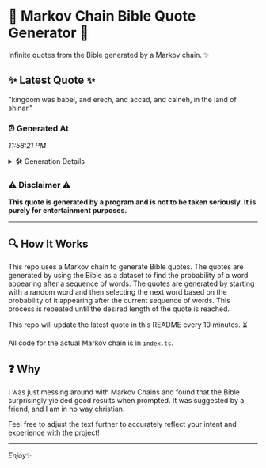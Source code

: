 # 📖 Markov Chain Bible Quote Generator 📖

Infinite quotes from the Bible generated by a Markov chain. ✨

## ✨ Latest Quote ✨
"kingdom was babel, and erech, and accad, and calneh, in the land of shinar."

### ⏰ Generated At
*11:58:21 PM*

<details>
    <summary>🛠️ Generation Details</summary>
    <p>
        <strong>🌱 Seed:</strong> kingdom<br>
        <strong>🔄 Iterations:</strong> 13<br>
        <strong>📜 Context History:</strong><br>[ kingdom ]: was<br>[ kingdom, was ]: babel,<br>[ kingdom, was, babel, ]: and<br>[ kingdom, was, babel,, and ]: erech,<br>[ kingdom, was, babel,, and, erech, ]: and<br>[ kingdom, was, babel,, and, erech,, and ]: accad,<br>[ was, babel,, and, erech,, and, accad, ]: and<br>[ babel,, and, erech,, and, accad,, and ]: calneh,<br>[ and, erech,, and, accad,, and, calneh, ]: in<br>[ erech,, and, accad,, and, calneh,, in ]: the<br>[ and, accad,, and, calneh,, in, the ]: land<br>[ accad,, and, calneh,, in, the, land ]: of<br>[ and, calneh,, in, the, land, of ]: shinar.<br>
    </p>
</details>

### ⚠️ Disclaimer ⚠️
**This quote is generated by a program and is not to be taken seriously. It is purely for entertainment purposes.**

---

## 🔍 How It Works

This repo uses a Markov chain to generate Bible quotes. The quotes are generated by using the Bible as a dataset to find the probability of a word appearing after a sequence of words. The quotes are generated by starting with a random word and then selecting the next word based on the probability of it appearing after the current sequence of words. This process is repeated until the desired length of the quote is reached.

This repo will update the latest quote in this README every 10 minutes. ⏳

All code for the actual Markov chain is in `index.ts`.

## ❓ Why

I was just messing around with Markov Chains and found that the Bible surprisingly yielded good results when prompted. 
It was suggested by a friend, and I am in no way christian.

Feel free to adjust the text further to accurately reflect your intent and experience with the project!

---

*Enjoy*✨
